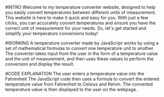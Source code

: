 #INTRO
Welcome to my temperature converter website, designed to help you easily convert temperatures between different units of measurement.
This website is here to make it quick and easy for you.
With just a few clicks, you can accurately convert temperatures and ensure you have the correct unit of measurement for your needs. 
So, let's get started and simplify your temperature conversions today!

#WORKING
A temperature converter made by JavaScript works by using a set of mathematical formulas to convert one temperature unit to another. 
The converter takes input from the user in the form of a temperature value and the unit of measurement, and then uses these values to perform the conversion and display the result.

#CODE EXPLANATION
The user enters a temperature value  into the Fahrenheit
The JavaScript code then uses a formula to convert the entered temperature value from Fahrenheit to Celsius and Kelvin.
The converted temperature value is then displayed to the user on the webpage.



